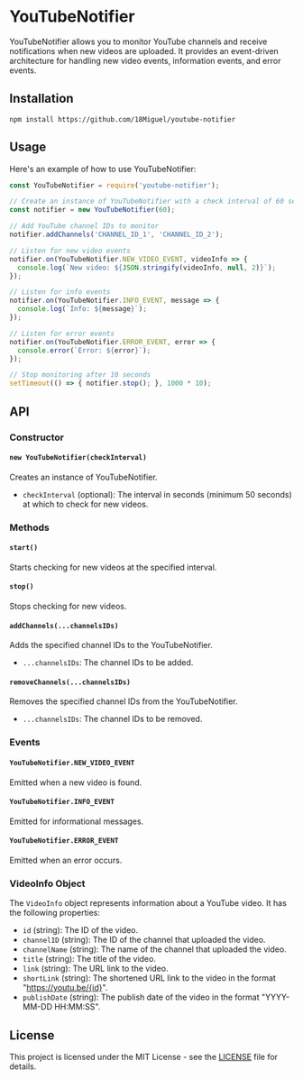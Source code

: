 # YouTubeNotifier

YouTubeNotifier allows you to monitor YouTube channels and receive notifications when new videos are uploaded. It provides an event-driven architecture for handling new video events, information events, and error events.

## Installation

```shell
npm install https://github.com/18Miguel/youtube-notifier
```

## Usage

Here's an example of how to use YouTubeNotifier:

```javascript
const YouTubeNotifier = require('youtube-notifier');

// Create an instance of YouTubeNotifier with a check interval of 60 seconds
const notifier = new YouTubeNotifier(60);

// Add YouTube channel IDs to monitor
notifier.addChannels('CHANNEL_ID_1', 'CHANNEL_ID_2');

// Listen for new video events
notifier.on(YouTubeNotifier.NEW_VIDEO_EVENT, videoInfo => {
  console.log(`New video: ${JSON.stringify(videoInfo, null, 2)}`);
});

// Listen for info events
notifier.on(YouTubeNotifier.INFO_EVENT, message => {
  console.log(`Info: ${message}`);
});

// Listen for error events
notifier.on(YouTubeNotifier.ERROR_EVENT, error => {
  console.error(`Error: ${error}`);
});

// Stop monitoring after 10 seconds
setTimeout(() => { notifier.stop(); }, 1000 * 10);
```

## API

### Constructor

#### `new YouTubeNotifier(checkInterval)`

Creates an instance of YouTubeNotifier.

- `checkInterval` (optional): The interval in seconds (minimum 50 seconds) at which to check for new videos.

### Methods

#### `start()`

Starts checking for new videos at the specified interval.

#### `stop()`

Stops checking for new videos.

#### `addChannels(...channelsIDs)`

Adds the specified channel IDs to the YouTubeNotifier.

- `...channelsIDs`: The channel IDs to be added.

#### `removeChannels(...channelsIDs)`

Removes the specified channel IDs from the YouTubeNotifier.

- `...channelsIDs`: The channel IDs to be removed.

### Events

#### `YouTubeNotifier.NEW_VIDEO_EVENT`

Emitted when a new video is found.

#### `YouTubeNotifier.INFO_EVENT`

Emitted for informational messages.

#### `YouTubeNotifier.ERROR_EVENT`

Emitted when an error occurs.

### VideoInfo Object

The `VideoInfo` object represents information about a YouTube video. It has the following properties:

- `id` (string): The ID of the video.
- `channelID` (string): The ID of the channel that uploaded the video.
- `channelName` (string): The name of the channel that uploaded the video.
- `title` (string): The title of the video.
- `link` (string): The URL link to the video.
- `shortLink` (string): The shortened URL link to the video in the format "https://youtu.be/{id}".
- `publishDate` (string): The publish date of the video in the format "YYYY-MM-DD HH:MM:SS".

## License

This project is licensed under the MIT License - see the [LICENSE](https://github.com/18Miguel/youtube-notifier/blob/main/LICENSE) file for details.
